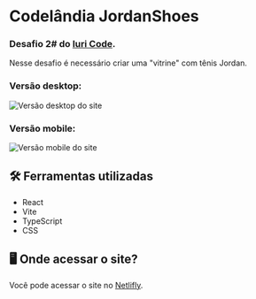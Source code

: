 # Codelândia JordanShoes

### Desafio 2# do [Iuri Code](https://iuricode.vercel.app/).

Nesse desafio é necessário criar uma "vitrine" com tênis Jordan.

### Versão desktop:

![Versão desktop do site](https://i.imgur.com/EBzzUy7.png)

### Versão mobile:

![Versão mobile do site](https://i.imgur.com/QWG3Ic6.png)

## 🛠️ Ferramentas utilizadas

- React
- Vite
- TypeScript
- CSS

## 🖥️ Onde acessar o site?

Você pode acessar o site no [Netlifly](https://codelandia-blog-joaocdfarias.netlify.app/).
